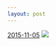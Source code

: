 ```yaml
---
layout: post
---
```


<p>
  <time><a href="/446">2015-11-05</a></time>
  <a href="/446"><img src="{{ site.assets_url }}/446-640.jpg" srcset="{{ site.assets_url }}/446-1280.jpg 1280w, {{ site.assets_url }}/446-960.jpg 960w, {{ site.assets_url }}/446-640.jpg 640w, {{ site.assets_url }}/446-320.jpg 320w" sizes="(min-width: 700px) 50vw, calc(100vw - 2rem)" /></a>
</p>
